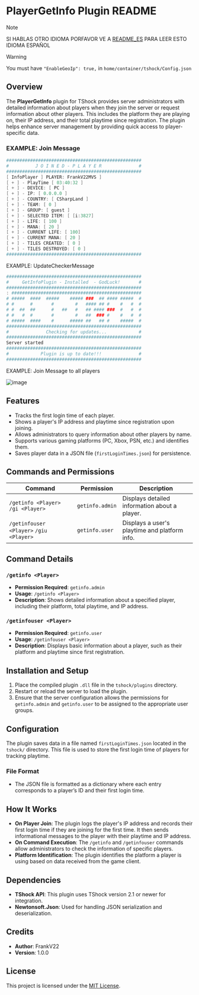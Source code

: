 # PlayerGetInfo Plugin README

> [!NOTE]
> SI HABLAS OTRO IDIOMA PORFAVOR VE A [README_ES](README_ES.md) PARA LEER ESTO IDIOMA ESPAÑOL

> [!WARNING]
> You must have `"EnableGeoIp": true,` in `home/container/tshock/Config.json`

## Overview
The **PlayerGetInfo** plugin for TShock provides server administrators with detailed information about players when they join the server or request information about other players. This includes the platform they are playing on, their IP address, and their total playtime since registration. The plugin helps enhance server management by providing quick access to player-specific data.

### EXAMPLE: Join Message
```PowerShell
###################################################
#          J O I N E D - P L A Y E R              #
###################################################
[ InfoPlayer ] PLAYER: FrankV22MVS ]
[ + ] - PlayTime [ 03:40:32 ]
[ + ] - DEVICE: [ PC ]
[ + ] - IP: [ 0.0.0.0 ]
[ + ] - COUNTRY: [ CSharpLand ]
[ + ] - TEAM: [ 0 ]
[ + ] - GROUP: [ guest ]
[ + ] - SELECTED ITEM: [ [i:3827]
[ + ] - LIFE: [ 100 ]
[ + ] - MANA: [ 20 ]
[ + ] - CURRENT LIFE: [ 100]
[ + ] - CURRENT MANA: [ 20 ]
[ + ] - TILES CREATED: [ 0 ]
[ + ] - TILES DESTROYED: [ 0 ]
###################################################
```
EXAMPLE: UpdateCheckerMessage
```PowerShell
###################################################
#     GetInfoPlugin - Installed  - GodLuck!       #
###################################################
: #################################################
# #####  ####  #####    ##### ###  ## #### #####  #
# #      #       #        #   #### ## #    #   #  #
# #  ##  ##      #   ##   #   ## #### ###  #   #  #
# #   #  #       #        #   ##  ### #    #   #  #
# #####  ####    #      ##### ##   ## #    #####  #
###################################################
#              Checking for updates...            #
###################################################
Server started
###################################################
#            Plugin is up to date!!!              #
###################################################
```
EXAMPLE: Join Message to all players

![image](https://github.com/user-attachments/assets/e7815fa9-4e2c-4b42-90d2-2dea2beb740b)


## Features
- Tracks the first login time of each player.
- Shows a player's IP address and playtime since registration upon joining.
- Allows administrators to query information about other players by name.
- Supports various gaming platforms (PC, Xbox, PSN, etc.) and identifies them.
- Saves player data in a JSON file (`firstLoginTimes.json`) for persistence.

## Commands and Permissions

| Command                | Permission        | Description                              |
|------------------------|-------------------|------------------------------------------|
| `/getinfo <Player>` `/gi <Player>`    | `getinfo.admin`   | Displays detailed information about a player. |
| `/getinfouser <Player>` `/giu <Player>`| `getinfo.user`    | Displays a user's playtime and platform info. |

## Command Details

### `/getinfo <Player>`
- **Permission Required**: `getinfo.admin`
- **Usage**: `/getinfo <Player>`
- **Description**: Shows detailed information about a specified player, including their platform, total playtime, and IP address.

### `/getinfouser <Player>`
- **Permission Required**: `getinfo.user`
- **Usage**: `/getinfouser <Player>`
- **Description**: Displays basic information about a player, such as their platform and playtime since first registration.

## Installation and Setup
1. Place the compiled plugin `.dll` file in the `tshock/plugins` directory.
2. Restart or reload the server to load the plugin.
3. Ensure that the server configuration allows the permissions for `getinfo.admin` and `getinfo.user` to be assigned to the appropriate user groups.

## Configuration
The plugin saves data in a file named `firstLoginTimes.json` located in the `tshock/` directory. This file is used to store the first login time of players for tracking playtime.

### File Format
- The JSON file is formatted as a dictionary where each entry corresponds to a player’s ID and their first login time.

## How It Works
- **On Player Join**: The plugin logs the player's IP address and records their first login time if they are joining for the first time. It then sends informational messages to the player with their playtime and IP address.
- **On Command Execution**: The `/getinfo` and `/getinfouser` commands allow administrators to check the information of specific players.
- **Platform Identification**: The plugin identifies the platform a player is using based on data received from the game client.

## Dependencies
- **TShock API**: This plugin uses TShock version 2.1 or newer for integration.
- **Newtonsoft.Json**: Used for handling JSON serialization and deserialization.

## Credits
- **Author**: FrankV22
- **Version**: 1.0.0

## License
This project is licensed under the [MIT License](LICENSE).
